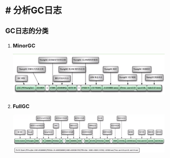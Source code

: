 # # 分析GC日志

## GC日志的分类

1. ### MinorGC

   ![image-20210711213910008](https://raw.githubusercontent.com/shaoxiongdu/images/main/images/image-20210711213910008.png)

2. ### FullGC

   ![image-20210711213940661](https://raw.githubusercontent.com/shaoxiongdu/images/main/images/image-20210711213940661.png)